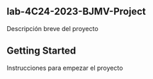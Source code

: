 ## lab-4C24-2023-BJMV-Project 

Descripción breve del proyecto

## Getting Started

Instrucciones para empezar el proyecto

